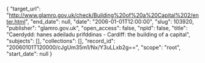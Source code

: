 {
  "target_url": "http://www.glamro.gov.uk/check/Building%20of%20a%20Capital%202/enter.html", 
  "end_date": null, 
  "date": "2006-01-01T12:00:00", 
  "slug": 103920, 
  "publisher": "glamro.gov.uk", 
  "open_access": false, 
  "npld": false, 
  "title": "Caerdydd: hanes adeiladu prifddinas - Cardiff: the building of a capital", 
  "subjects": [], 
  "collections": [], 
  "record_id": "20060101T120000/cJgUm35m1/Nx/Y3uLLxb2g==", 
  "scope": "root", 
  "start_date": null
}

